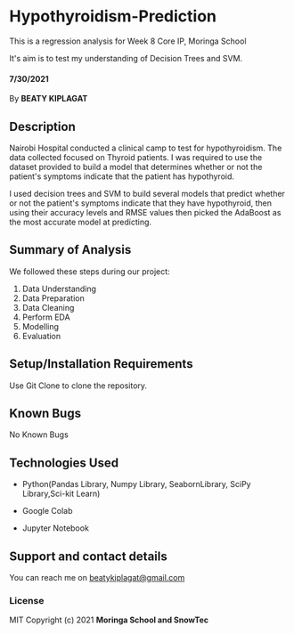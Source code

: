 # Hypothyroidism-Prediction
This is a regression analysis for Week 8 Core IP, Moringa School

It's aim is to test my understanding of Decision Trees and SVM.
#### 7/30/2021
By **BEATY KIPLAGAT**
## Description

Nairobi Hospital conducted a clinical camp to test for hypothyroidism. The data collected focused on Thyroid patients. I was required to use the dataset provided to build a model that determines whether or not the patient's symptoms indicate that the patient has hypothyroid.

I used decision trees and SVM to build several models that predict whether or not the patient's symptoms indicate that they have hypothyroid, then using their accuracy levels and RMSE values then picked the AdaBoost as the most accurate model at predicting.

## Summary of Analysis
We followed these steps during our project:
1. Data Understanding
2. Data Preparation
3. Data Cleaning
4. Perform EDA
5. Modelling
6. Evaluation

## Setup/Installation Requirements
Use Git Clone to clone the repository. 

## Known Bugs
No Known Bugs

## Technologies Used
* Python(Pandas Library, Numpy Library, SeabornLibrary, SciPy Library,Sci-kit Learn)

* Google Colab

* Jupyter Notebook

## Support and contact details
You can reach me on beatykiplagat@gmail.com
### License
MIT
Copyright (c) 2021 **Moringa School and SnowTec**
